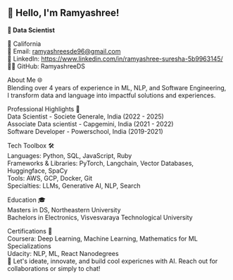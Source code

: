 ## 👋 Hello, I'm Ramyashree!

**🚀 Data Scientist** <br/> 

📍 California <br/>
📧 Email: ramyashreesde96@gmail.com <br/>
🔗 LinkedIn: https://www.linkedin.com/in/ramyashree-suresha-5b9963145/ <br/>
👨‍💻 GitHub: RamyashreeDS <br/> 

About Me 🌐 <br/>
Blending over 4 years of experience in ML, NLP, and Software Engineering, I transform data and language into impactful solutions and experiences. <br/>

Professional Highlights 🌟 <br/>
Data Scientist - Societe Generale, India (2022 - 2025) <br/>
Associate Data scientist - Capgemini, India (2021 - 2022) <br/>
Software Developer - Powerschool, India (2019-2021) <br/>

Tech Toolbox 🛠️ <br/>
Languages: Python, SQL, JavaScript, Ruby <br/>
Frameworks & Libraries: PyTorch, Langchain, Vector Databases, Huggingface, SpaCy <br/>
Tools: AWS, GCP, Docker, Git <br/>
Specialties: LLMs, Generative AI, NLP, Search <br/>

Education 🎓 <br/>
Masters in DS, Northeastern University <br/>
Bachelors in Electronics, Visvesvaraya Technological University <br/>
 
Certifications 📜 <br/>
Coursera: Deep Learning, Machine Learning, Mathematics for ML Specializations <br/>
Udacity: NLP, ML, React Nanodegrees <br/>
🔗 Let's ideate, innovate, and build cool expericnes with AI. Reach out for collaborations or simply to chat! <br/>
